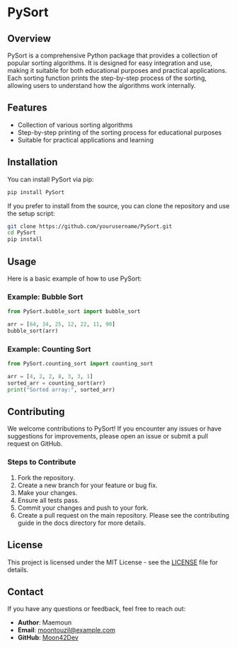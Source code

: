 # PySort

## Overview

PySort is a comprehensive Python package that provides a collection of popular sorting algorithms. It is designed for easy integration and use, making it suitable for both educational purposes and practical applications. Each sorting function prints the step-by-step process of the sorting, allowing users to understand how the algorithms work internally.

## Features

- Collection of various sorting algorithms
- Step-by-step printing of the sorting process for educational purposes
- Suitable for practical applications and learning

## Installation

You can install PySort via pip:

```bash
pip install PySort
```
If you prefer to install from the source, you can clone the repository and use the setup script:
```bash
git clone https://github.com/yourusername/PySort.git
cd PySort
pip install
```
## Usage
Here is a basic example of how to use PySort:

### Example: Bubble Sort
```python
from PySort.bubble_sort import bubble_sort

arr = [64, 34, 25, 12, 22, 11, 90]
bubble_sort(arr)

```
### Example: Counting Sort
```python
from PySort.counting_sort import counting_sort

arr = [4, 2, 2, 8, 3, 3, 1]
sorted_arr = counting_sort(arr)
print("Sorted array:", sorted_arr)
```

## Contributing
We welcome contributions to PySort! If you encounter any issues or have suggestions for improvements, please open an issue or submit a pull request on GitHub.

### Steps to Contribute
1. Fork the repository.
2. Create a new branch for your feature or bug fix.
3. Make your changes.
4. Ensure all tests pass.
5. Commit your changes and push to your fork.
6. Create a pull request on the main repository.
Please see the contributing guide in the docs directory for more details.

## License

This project is licensed under the MIT License - see the [LICENSE](LICENSE) file for details.

## Contact

If you have any questions or feedback, feel free to reach out:

- **Author**: Maemoun
- **Email**: moontouzil@example.com
- **GitHub**: [Moon42Dev](https://github.com/Moon42Dev)


